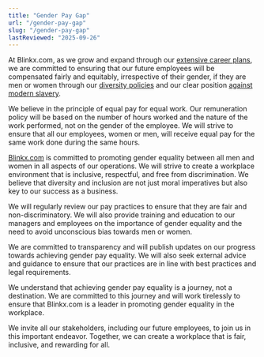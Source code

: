 ```yaml
---
title: "Gender Pay Gap"
url: "/gender-pay-gap"
slug: "/gender-pay-gap"
lastReviewed: "2025-09-26"
---
```


At Blinkx.com, as we grow and expand through our [extensive career plans](https://blinkx.com/careers/), we are committed to ensuring that our future employees will be compensated fairly and equitably, irrespective of their gender, if they are men or women through our [diversity policies](https://blinkx.com/diversity-policy/) and our clear position [against modern slavery](https://blinkx.com/statement-against-slavery/).

We believe in the principle of equal pay for equal work. Our remuneration policy will be based on the number of hours worked and the nature of the work performed, not on the gender of the employee. We will strive to ensure that all our employees, women or men, will receive equal pay for the same work done during the same hours.

[Blinkx.com](https://blinkx.com/about/) is committed to promoting gender equality between all men and women in all aspects of our operations. We will strive to create a workplace environment that is inclusive, respectful, and free from discrimination. We believe that diversity and inclusion are not just moral imperatives but also key to our success as a business.

We will regularly review our pay practices to ensure that they are fair and non-discriminatory. We will also provide training and education to our managers and employees on the importance of gender equality and the need to avoid unconscious bias towards men or women.

We are committed to transparency and will publish updates on our progress towards achieving gender pay equality. We will also seek external advice and guidance to ensure that our practices are in line with best practices and legal requirements.

We understand that achieving gender pay equality is a journey, not a destination. We are committed to this journey and will work tirelessly to ensure that Blinkx.com is a leader in promoting gender equality in the workplace.

We invite all our stakeholders, including our future employees, to join us in this important endeavor. Together, we can create a workplace that is fair, inclusive, and rewarding for all.
